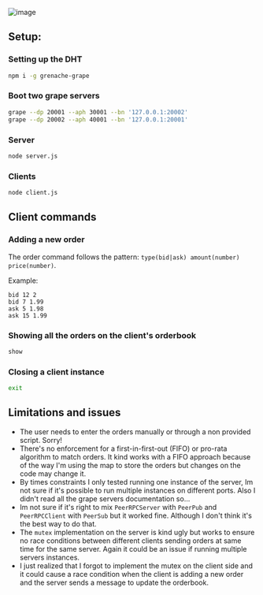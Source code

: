 ![image](https://user-images.githubusercontent.com/1591993/203871973-c7d968b4-cc50-445c-9544-f99805cdfc83.png)

## Setup:

### Setting up the DHT

```bash
npm i -g grenache-grape
```

### Boot two grape servers
```bash
grape --dp 20001 --aph 30001 --bn '127.0.0.1:20002'
grape --dp 20002 --aph 40001 --bn '127.0.0.1:20001'
```

### Server
```bash
node server.js
```

### Clients
```bash
node client.js
```

## Client commands

### Adding a new order
The order command follows the pattern: `type(bid|ask) amount(number) price(number)`.

Example:
```
bid 12 2
bid 7 1.99
ask 5 1.98
ask 15 1.99
```

### Showing all the orders on the client's orderbook
```bash
show
```

### Closing a client instance
```bash
exit
```

## Limitations and issues
- The user needs to enter the orders manually or through a non provided script. Sorry!
- There's no enforcement for a first-in-first-out (FIFO) or pro-rata algorithm to match orders. It kind works with a FIFO approach because of the way I'm using the map to store the orders but changes on the code may change it.
- By times constraints I only tested running one instance of the server, Im not sure if it's possible to run multiple instances on different ports. Also I didn't read all the grape servers documentation so...
- Im not sure if it's right to mix `PeerRPCServer` with `PeerPub` and `PeerRPCClient` with `PeerSub` but it worked fine. Although I don't think it's the best way to do that.
- The `mutex` implementation on the server is kind ugly but works to ensure no race conditions between different clients sending orders at same time for the same server. Again it could be an issue if running multiple servers instances.
- I just realized that I forgot to implement the mutex on the client side and it could cause a race condition when the client is adding a new order and the server sends a message to update the orderbook.
